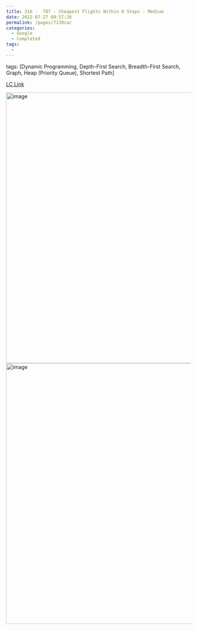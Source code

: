 ```yaml
---
title: 316 -  787 - Cheapest Flights Within K Stops - Medium
date: 2022-07-27 09:57:26
permalink: /pages/7139ca/
categories:
  - Google
  - Completed
tags:
  - 
---
```

tags: [Dynamic Programming, Depth-First Search, Breadth-First Search, Graph, Heap (Priority Queue), Shortest Path]

[LC Link](https://leetcode.cn/problems/cheapest-flights-within-k-stops/)

<img width="737" alt="image" src="https://user-images.githubusercontent.com/41789327/181093660-730359ba-2fea-434c-8fe2-317074f68316.png">
<img width="710" alt="image" src="https://user-images.githubusercontent.com/41789327/181093801-bb605364-f105-4314-b59b-154367acad59.png">
